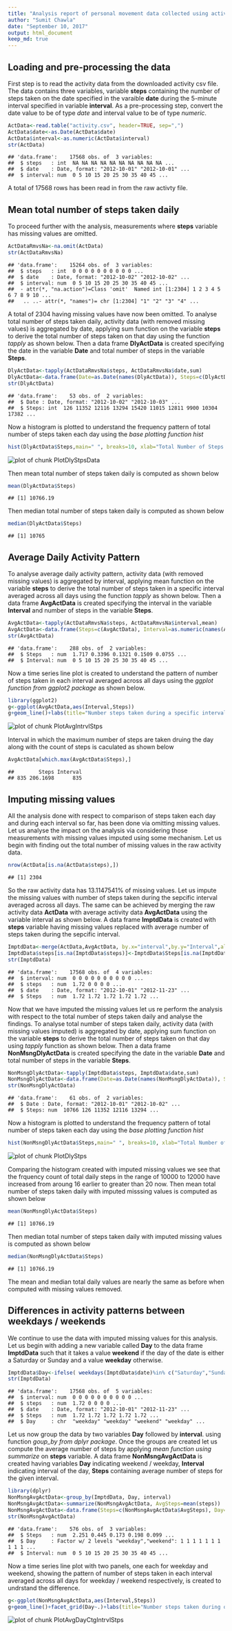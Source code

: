 ```yaml
---
title: "Analysis report of personal movement data collected using activity monitoring device"
author: "Sumit Chawla"
date: "September 10, 2017"
output: html_document
keep_md: true
---
```




## Loading and pre-processing the data

First step is to read the activity data from the downloaded activity csv file. The data contains three variables, variable **steps** containing the number of steps taken on the date specified in the varaible **date** during the 5-minute interval specified in variable **interval**. As a pre-processing step, convert the date value to be of type *date* and interval value to be of type *numeric*.

```r
ActData<-read.table("activity.csv", header=TRUE, sep=",")
ActData$date<-as.Date(ActData$date)
ActData$interval<-as.numeric(ActData$interval)
str(ActData)
```

```
## 'data.frame':	17568 obs. of  3 variables:
##  $ steps   : int  NA NA NA NA NA NA NA NA NA NA ...
##  $ date    : Date, format: "2012-10-01" "2012-10-01" ...
##  $ interval: num  0 5 10 15 20 25 30 35 40 45 ...
```
A total of 17568 rows has been read in from the raw activty file.

## Mean total number of steps taken daily
To proceed further with the analysis, measurements where **steps** variable has missing values are omitted.

```r
ActDataRmvsNa<-na.omit(ActData)
str(ActDataRmvsNa)
```

```
## 'data.frame':	15264 obs. of  3 variables:
##  $ steps   : int  0 0 0 0 0 0 0 0 0 0 ...
##  $ date    : Date, format: "2012-10-02" "2012-10-02" ...
##  $ interval: num  0 5 10 15 20 25 30 35 40 45 ...
##  - attr(*, "na.action")=Class 'omit'  Named int [1:2304] 1 2 3 4 5 6 7 8 9 10 ...
##   .. ..- attr(*, "names")= chr [1:2304] "1" "2" "3" "4" ...
```
A total of 2304 having missing values have now been omitted.
To analyse total number of steps taken daily, activity data (with removed missing values) is aggregated by date, applying sum function on the variable **steps** to derive the total number of steps taken on that day using the function *tapply* as shown below. Then a data frame **DlyActData** is created specifying the date in the variable **Date** and total number of steps in the variable **Steps**.

```r
DlyActData<-tapply(ActDataRmvsNa$steps, ActDataRmvsNa$date,sum)
DlyActData<-data.frame(Date=as.Date(names(DlyActData)), Steps=c(DlyActData))
str(DlyActData)
```

```
## 'data.frame':	53 obs. of  2 variables:
##  $ Date : Date, format: "2012-10-02" "2012-10-03" ...
##  $ Steps: int  126 11352 12116 13294 15420 11015 12811 9900 10304 17382 ...
```
Now a histogram is plotted to understand the frequency pattern of total number of steps taken each day using the *base plotting function hist*


```r
hist(DlyActData$Steps,main=" ", breaks=10, xlab="Total Number of Steps Taken Daily")
```

![plot of chunk PlotDlyStpsData](figure/PlotDlyStpsData-1.png)
                                                                      
Then mean total number of steps taken daily is computed as shown below

```r
mean(DlyActData$Steps)
```

```
## [1] 10766.19
```

Then median total number of steps taken daily is computed as shown below

```r
median(DlyActData$Steps)
```

```
## [1] 10765
```
## Average Daily Activity Pattern
To analyse average daily activity pattern, activity data (with removed missing values) is aggregated by interval, applying mean function on the variable **steps** to derive the total number of steps taken in a specific interval averaged across all days using the function *tapply* as shown below. Then a data frame **AvgActData** is created specifying the interval in the variable **Interval** and number of steps in the variable **Steps**.

```r
AvgActData<-tapply(ActDataRmvsNa$steps, ActDataRmvsNa$interval,mean)
AvgActData<-data.frame(Steps=c(AvgActData), Interval=as.numeric(names(AvgActData)))
str(AvgActData)
```

```
## 'data.frame':	288 obs. of  2 variables:
##  $ Steps   : num  1.717 0.3396 0.1321 0.1509 0.0755 ...
##  $ Interval: num  0 5 10 15 20 25 30 35 40 45 ...
```
Now a time series line plot is created to understand the pattern of number of steps taken in each interval averaged across all days using the *ggplot function from ggplot2 package* as shown below.

```r
library(ggplot2)
g<-ggplot(AvgActData,aes(Interval,Steps))
g+geom_line()+labs(title="Number steps taken during a specific interval averaged across all days",x="5-minute time interval",y="Average number of steps taken")
```

![plot of chunk PlotAvgIntrvlStps](figure/PlotAvgIntrvlStps-1.png)

Interval in which the maximum number of steps are taken druing the day along with the count of steps is caculated as shown below

```r
AvgActData[which.max(AvgActData$Steps),]
```

```
##        Steps Interval
## 835 206.1698      835
```

## Imputing missing values
All the analysis done with respect to comparison of steps taken each day and during each interval so far, has been done via omitting missing values. Let us analyse the impact on the analysis via considering those measurements with missing values imputed using some mechanism. Let us begin with finding out the total number of missing values in the raw activity data.

```r
nrow(ActData[is.na(ActData$steps),])
```

```
## [1] 2304
```
So the raw activity data has 13.1147541% of missing values. Let us impute the missing values with number of steps taken during the sepcific interval averaged across all days. The same can be achieved by merging the raw activity data **ActData** with average activity data **AvgActData** using the variable interval as shown below. A data frame **ImptdData** is created with **steps** variable having missing values replaced with average number of steps taken during the sepcific interval.

```r
ImptdData<-merge(ActData,AvgActData, by.x="interval",by.y="Interval",all=TRUE)
ImptdData$steps[is.na(ImptdData$steps)]<-ImptdData$Steps[is.na(ImptdData$steps)]
str(ImptdData)
```

```
## 'data.frame':	17568 obs. of  4 variables:
##  $ interval: num  0 0 0 0 0 0 0 0 0 0 ...
##  $ steps   : num  1.72 0 0 0 0 ...
##  $ date    : Date, format: "2012-10-01" "2012-11-23" ...
##  $ Steps   : num  1.72 1.72 1.72 1.72 1.72 ...
```
Now that we have imputed the missing values let us re perform the analysis with respect to the total number of steps taken daily and analyse the findings.
To analyse total number of steps taken daily, activity data (with missing values imputed) is aggregated by date, applying sum function on the variable **steps** to derive the total number of steps taken on that day using *tapply* function as shown below. Then a data frame **NonMsngDlyActData** is created specifying the date in the variable **Date** and total number of steps in the variable **Steps**.

```r
NonMsngDlyActData<-tapply(ImptdData$steps, ImptdData$date,sum)
NonMsngDlyActData<-data.frame(Date=as.Date(names(NonMsngDlyActData)), Steps=c(NonMsngDlyActData))
str(NonMsngDlyActData)
```

```
## 'data.frame':	61 obs. of  2 variables:
##  $ Date : Date, format: "2012-10-01" "2012-10-02" ...
##  $ Steps: num  10766 126 11352 12116 13294 ...
```
Now a histogram is plotted to understand the frequency pattern of total number of steps taken each day using the *base plotting function hist*

```r
hist(NonMsngDlyActData$Steps,main=" ", breaks=10, xlab="Total Number of Steps Taken Daily")
```

![plot of chunk PlotDlyStps](figure/PlotDlyStps-1.png)
                                                                          
Comparing the histogram created with imputed missing values we see that the frquency count of total daily steps in the range of 10000 to 12000 have increased from aroung 16 earlier to greater than 20 now.
Then mean total number of steps taken daily with imputed misssing values is computed as shown below

```r
mean(NonMsngDlyActData$Steps)
```

```
## [1] 10766.19
```

Then median total number of steps taken daily with imputed missing values is computed as shown below

```r
median(NonMsngDlyActData$Steps)
```

```
## [1] 10766.19
```
The mean and median total daily values are nearly the same as before when computed with missing values removed.

## Differences in activity patterns between weekdays / weekends
We continue to use the data with imputed missing values for this analysis. Let us begin with adding a new variable called **Day** to the data frame **ImptdData** such that it takes a value **weekend** if the day of the date is either a Saturday or Sunday and a value **weekday** otherwise.


```r
ImptdData$Day<-ifelse( weekdays(ImptdData$date)%in% c("Saturday","Sunday"), "weekend", "weekday")
str(ImptdData)
```

```
## 'data.frame':	17568 obs. of  5 variables:
##  $ interval: num  0 0 0 0 0 0 0 0 0 0 ...
##  $ steps   : num  1.72 0 0 0 0 ...
##  $ date    : Date, format: "2012-10-01" "2012-11-23" ...
##  $ Steps   : num  1.72 1.72 1.72 1.72 1.72 ...
##  $ Day     : chr  "weekday" "weekday" "weekend" "weekday" ...
```
Let us now group the data by two variables **Day** followed by **interval**. using function *goup_by from dplyr package*. Once the groups are created let us compute the average number of steps by applying *mean function using summarize* on **steps** variable. A data frame **NonMsngAvgActData** is created having variables **Day** indicating weekend / weekday, **Interval** indicating interval of the day, **Steps** containing average number of steps for the given interval.

```r
library(dplyr)
NonMsngAvgActData<-group_by(ImptdData, Day, interval)
NonMsngAvgActData<-summarize(NonMsngAvgActData, AvgSteps=mean(steps))
NonMsngAvgActData<-data.frame(Steps=c(NonMsngAvgActData$AvgSteps), Day=c(NonMsngAvgActData$Day), Interval=as.numeric(c(NonMsngAvgActData$interval)))
str(NonMsngAvgActData)
```

```
## 'data.frame':	576 obs. of  3 variables:
##  $ Steps   : num  2.251 0.445 0.173 0.198 0.099 ...
##  $ Day     : Factor w/ 2 levels "weekday","weekend": 1 1 1 1 1 1 1 1 1 1 ...
##  $ Interval: num  0 5 10 15 20 25 30 35 40 45 ...
```
Now a time series line plot with two panels, one each for weekday and weekend, showing the pattern of number of steps taken in each interval averaged across all days for weekday / weekend respectively, is created to undrstand the difference.

```r
g<-ggplot(NonMsngAvgActData,aes(Interval,Steps))
g+geom_line()+facet_grid(Day~.)+labs(title="Number steps taken during on weekday/weekend in a specific interval averaged across all days",x="5-minute time interval",y="Average number of steps taken")
```

![plot of chunk PlotAvgDayCtgIntrvlStps](figure/PlotAvgDayCtgIntrvlStps-1.png)
